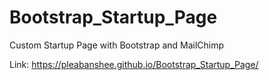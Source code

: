 # Bootstrap_Startup_Page
Custom Startup Page with Bootstrap and MailChimp

Link: https://pleabanshee.github.io/Bootstrap_Startup_Page/
